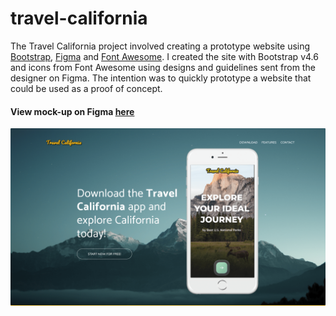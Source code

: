 # travel-california

The Travel California project involved creating a prototype website using [Bootstrap](https://getbootstrap.com/), [Figma](https://www.figma.com/) and [Font Awesome](https://fontawesome.com/).
I created the site with Bootstrap v4.6 and icons from Font Awesome using designs and guidelines sent from the designer on Figma.
The intention was to quickly prototype a website that could be used as a proof of concept.

#### View mock-up on Figma [here](https://www.figma.com/file/JCMqEbCMoE5K5aK71Q9hZM/Redline-Zeplin-Wireframe-Template?node-id=0%3A1)

![](images/travel-california-screenshot.png)
